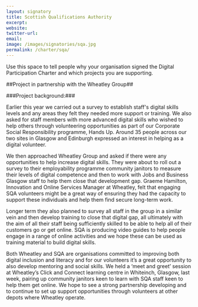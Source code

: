 ```yaml
---
layout: signatory
title: Scottish Qualifications Authority
excerpt: 
website: 
twitter-url: 
email: 
image: /images/signatories/sqa.jpg
permalink: /charter/sqa/
---
```


Use this space to tell people why your organisation signed the Digital Participation Charter and which projects you are supporting.

##Project in partnership with the Wheatley Group## 

###Project background:###

Earlier this year we carried out a survey to establish staff's digital skills levels and any areas they felt they needed more support or training.  We also asked for staff members with more advanced digital skills who wished to help others through volunteering opportunities as part of our Corporate Social Responsibility programme, Hands Up.  Around 35 people across our two sites in Glasgow and Edinburgh expressed an interest in helping as a digital volunteer.

We then approached Wheatley Group and asked if there were any opportunities to help increase digital skills. They were about to roll out a survey to their employability programme community janitors to measure their levels of digital competence and then to work with Jobs and Business Glasgow staff to help them close that development gap. Graeme Hamilton, Innovation and Online Services Manager at Wheatley, felt that engaging SQA volunteers might be a great way of ensuring they had the capacity to support these individuals and help them find secure long-term work.

Longer term they also planned to survey all staff in the group in a similar vein and then develop training to close that digital gap, all ultimately with the aim of all their staff being sufficiently skilled to be able to help all of their customers go or get online. SQA is producing video guides to help people engage in a range of online activities and we hope these can be used as training material to build digital skills.

Both Wheatley and SQA are organisations committed to improving both digital inclusion and literacy and for our volunteers it’s a great opportunity to also develop mentoring and social skills.  We held a ‘meet and greet’ session at Wheatley’s Click and Connect learning centre in Whiteinch, Glasgow, last week, pairing up community janitors keen to learn with SQA staff keen to help them get online. We hope to see a strong partnership developing and to continue to set up support opportunities through volunteers at other depots where Wheatley operate. 
